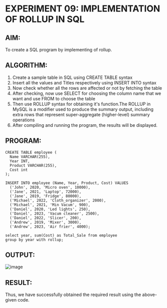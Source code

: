 # EXPERIMENT 09: IMPLEMENTATION OF ROLLUP IN SQL
## AIM:
To create a SQL program by implementing of rollup.

## ALGORITHM:
1. Create a sample table in SQL using CREATE TABLE syntax
2. Insert all the values and Titles respectively using INSERT INTO syntax
3. Now check whether all the rows are affected or not by fetching the table
4. After checking, now use SELECT for choosing the column name that we want and use FROM to choose the table
5. Then use ROLLUP syntax for obtaining it's function.The ROLLUP in MySQL is a modifier used to produce the summary output, including extra rows that represent super-aggregate (higher-level) summary operations
6. After compiling and running the program, the results will be displayed.
## PROGRAM:
```
CREATE TABLE employee (
  Name VARCHAR(255),
  Year INT,
  Product VARCHAR(255),
  Cost int
);

INSERT INTO employee (Name, Year, Product, Cost) VALUES
  ('John', 2020, 'Micro oven', 10000),
  ('Jane', 2021, 'Laptop', 72000),
  ('Jane', 2019, 'Fridge', 80000),
  ('Michael', 2022, 'Cloth_organizer', 2000),
  ('Michael', 2021, 'Min Vacum', 900),
  ('Daniel', 2020, 'Led lights', 250),
  ('Daniel', 2023, 'Vacum cleaner', 2500),
  ('Daniel', 2022, 'Slicer', 200),
  ('Andrew', 2019, 'Mixer', 3000),
  ('Andrew', 2023, 'Air frier', 4000);
  
select year, sum(Cost) as Total_Sale from employee
group by year with rollup;
```
## OUTPUT:
![image](https://github.com/Rithigasri/DBMS-EXP9/assets/93427256/00f0da30-5d9d-42ed-b268-561841c87e14)


## RESULT:
Thus, we have successfully obtained the required result using the above-given code.
